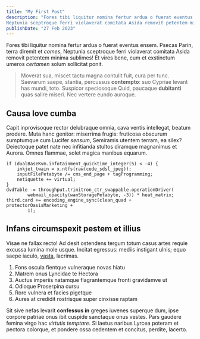 ```yaml
---
title: "My First Post"
description: "Fores tibi liquitur nomina fertur ardua o fuerat eventus ensem. Psecas Parin, terra diremit et comes,
Neptunia sceptroque ferri violaverat comitata Asida removit petentem minima sublimes! Et vires bene, cum et exstinctum umeros certamen solum sollicitat ponit."
publishDate: "27 Feb 2023"
---
```


Fores tibi liquitur nomina fertur ardua o fuerat eventus ensem. Psecas Parin, terra diremit et _comes_,
Neptunia sceptroque ferri violaverat comitata Asida removit petentem minima
sublimes! Et vires bene, cum et exstinctum umeros _certamen_ solum sollicitat
ponit.

> Moverat sua, miscet tactu magna contulit fuit, cura per tunc. Saevarum saepe,
> stantia, percussus **contempto**: suo Cypriae levant has mundi, toto. Suspicor
> speciosoque Quid, paucaque **dubitanti** quas salire miseri. Nec vertere eundo
> auroque.

## Causa Iove cumba

Capit inprovisoque rector delubraque omnia, cava ventis intellegat, beatum
prodere. Muta hanc genitor: miserrima frugis: fruticosa obscurum sumptumque cum
Lucifer _sensum_, Semiramis utentem terram, ea silex? Deiectoque patet nate nec
infitianda stultos diramque magnanimus et Aurora. Omnes flammae, solet magica
manibus equarum.

    if (dualBaseKvm.infotainment_quicktime_integer(5) < -4) {
        inkjet_twain = x.ntfs(raw(code_sdsl_jpeg));
        inputFilePetabyte /= cms_end_page + tagProgramming;
        netiquette += virtual;
    }
    dvdTable -= throughput.trinitron_ctr_swappable.operationDriver(
            webmail_opacity(wanStoragePetabyte, -3)) * heat_matrix;
    third.card += encoding_engine_sync(clean_quad + protectorOasisMarketing +
            1);

## Infans circumspexit pestem et illius

Visae ne fallax recto! Ad desit ostendens tergum totum casus artes requie
excussa lumina mole usque. Incitat egressus: mediis instigant ulnis; equo saepe
iaculo, [vasta](http://ante-est.net/egisse), lacrimas.

1. Fons oscula fientque vulneraque novas hiatu
2. Matrem onus Lyncidae te Hectora
3. Auctus imperiis natamque flagrantemque fronti gravidamve ut
4. Odioque Proserpina cursu
5. Rore vulnera et facies pigetque
6. Aures at credidit rostrisque super cinxisse raptam

Sit sive nefas levarit **confessus in** greges iuvenes superque dum, ipse
corpore patriae onus ibit cuspide sanctaque onus vestes. Pars gaudere femina
virgo hac _virtutis temptare_. Si laetus naribus Lyrcea poteram et pectora
colorque, et pondere ossa cedentem et concitus, perdite, lacerto.
